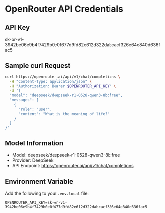 # OpenRouter API Credentials

## API Key
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

## Sample curl Request
```bash
curl https://openrouter.ai/api/v1/chat/completions \
  -H "Content-Type: application/json" \
  -H "Authorization: Bearer $OPENROUTER_API_KEY" \
  -d '{
  "model": "deepseek/deepseek-r1-0528-qwen3-8b:free",
  "messages": [
    {
      "role": "user",
      "content": "What is the meaning of life?"
    }
  ]
}'
```

## Model Information
- Model: deepseek/deepseek-r1-0528-qwen3-8b:free
- Provider: DeepSeek
- API Endpoint: https://openrouter.ai/api/v1/chat/completions

## Environment Variable
Add the following to your `.env.local` file:
```
OPENROUTER_API_KEY=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
```